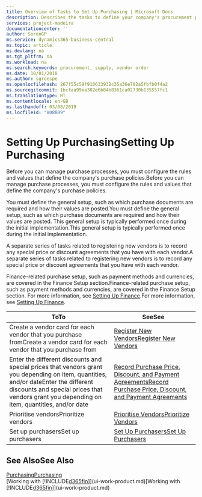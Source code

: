 ```yaml
---
title: Overview of Tasks to Set Up Purchasing | Microsoft Docs
description: Describes the tasks to define your company's procurement policies and set up your purchasing processes.
services: project-madeira
documentationcenter: ''
author: SorenGP
ms.service: dynamics365-business-central
ms.topic: article
ms.devlang: na
ms.tgt_pltfrm: na
ms.workload: na
ms.search.keywords: procurement, supply, vendor order
ms.date: 10/01/2018
ms.author: sgroespe
ms.openlocfilehash: 267f55c59f910633932c35a36e792a5fbfb0f4a2
ms.sourcegitcommit: 1bcfaa99ea302e6b84b8361ca02730b135557fc1
ms.translationtype: HT
ms.contentlocale: en-GB
ms.lasthandoff: 03/08/2019
ms.locfileid: "808809"
---
```

# <a name="setting-up-purchasing"></a><span data-ttu-id="9f830-103">Setting Up Purchasing</span><span class="sxs-lookup"><span data-stu-id="9f830-103">Setting Up Purchasing</span></span>
<span data-ttu-id="9f830-104">Before you can manage purchase processes, you must configure the rules and values that define the company's purchase policies.</span><span class="sxs-lookup"><span data-stu-id="9f830-104">Before you can manage purchase processes, you must configure the rules and values that define the company's purchase policies.</span></span>

<span data-ttu-id="9f830-105">You must define the general setup, such as which purchase documents are required and how their values are posted.</span><span class="sxs-lookup"><span data-stu-id="9f830-105">You must define the general setup, such as which purchase documents are required and how their values are posted.</span></span> <span data-ttu-id="9f830-106">This general setup is typically performed once during the initial implementation.</span><span class="sxs-lookup"><span data-stu-id="9f830-106">This general setup is typically performed once during the initial implementation.</span></span>

<span data-ttu-id="9f830-107">A separate series of tasks related to registering new vendors is to record any special price or discount agreements that you have with each vendor.</span><span class="sxs-lookup"><span data-stu-id="9f830-107">A separate series of tasks related to registering new vendors is to record any special price or discount agreements that you have with each vendor.</span></span>

<span data-ttu-id="9f830-108">Finance-related purchase setup, such as payment methods and currencies, are covered in the Finance Setup section.</span><span class="sxs-lookup"><span data-stu-id="9f830-108">Finance-related purchase setup, such as payment methods and currencies, are covered in the Finance Setup section.</span></span> <span data-ttu-id="9f830-109">For more information, see [Setting Up Finance](finance-setup-finance.md).</span><span class="sxs-lookup"><span data-stu-id="9f830-109">For more information, see [Setting Up Finance](finance-setup-finance.md).</span></span>

| <span data-ttu-id="9f830-110">To</span><span class="sxs-lookup"><span data-stu-id="9f830-110">To</span></span> | <span data-ttu-id="9f830-111">See</span><span class="sxs-lookup"><span data-stu-id="9f830-111">See</span></span> |
| --- | --- |
| <span data-ttu-id="9f830-112">Create a vendor card for each vendor that you purchase from</span><span class="sxs-lookup"><span data-stu-id="9f830-112">Create a vendor card for each vendor that you purchase from</span></span>|[<span data-ttu-id="9f830-113">Register New Vendors</span><span class="sxs-lookup"><span data-stu-id="9f830-113">Register New Vendors</span></span>](purchasing-how-register-new-vendors.md) |
| <span data-ttu-id="9f830-114">Enter the different discounts and special prices that vendors grant you depending on item, quantities, and/or date</span><span class="sxs-lookup"><span data-stu-id="9f830-114">Enter the different discounts and special prices that vendors grant you depending on item, quantities, and/or date</span></span> |[<span data-ttu-id="9f830-115">Record Purchase Price, Discount, and Payment Agreements</span><span class="sxs-lookup"><span data-stu-id="9f830-115">Record Purchase Price, Discount, and Payment Agreements</span></span>](purchasing-how-record-purchase-price-discount-payment-agreements.md) |
| <span data-ttu-id="9f830-116">Prioritise vendors</span><span class="sxs-lookup"><span data-stu-id="9f830-116">Prioritize vendors</span></span> |[<span data-ttu-id="9f830-117">Prioritise Vendors</span><span class="sxs-lookup"><span data-stu-id="9f830-117">Prioritize Vendors</span></span>](purchasing-how-prioritize-vendors.md) |
| <span data-ttu-id="9f830-118">Set up purchasers</span><span class="sxs-lookup"><span data-stu-id="9f830-118">Set up purchasers</span></span> |[<span data-ttu-id="9f830-119">Set Up Purchasers</span><span class="sxs-lookup"><span data-stu-id="9f830-119">Set Up Purchasers</span></span>](purchasing-how-setup-purchasers.md) |

## <a name="see-also"></a><span data-ttu-id="9f830-120">See Also</span><span class="sxs-lookup"><span data-stu-id="9f830-120">See Also</span></span>
[<span data-ttu-id="9f830-121">Purchasing</span><span class="sxs-lookup"><span data-stu-id="9f830-121">Purchasing</span></span>](purchasing-manage-purchasing.md)  
<span data-ttu-id="9f830-122">[Working with [!INCLUDE[d365fin](includes/d365fin_md.md)]](ui-work-product.md)</span><span class="sxs-lookup"><span data-stu-id="9f830-122">[Working with [!INCLUDE[d365fin](includes/d365fin_md.md)]](ui-work-product.md)</span></span>
